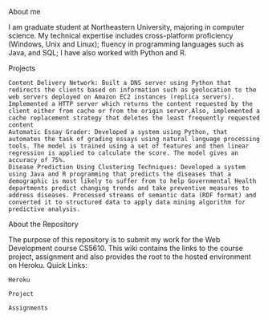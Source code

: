 About me

I am graduate student at Northeastern University, majoring in computer science. My technical expertise includes cross-platform proficiency (Windows, Unix and Linux); fluency in programming languages such as Java, and SQL; I have also worked with Python and R.

Projects

    Content Delivery Network: Built a DNS server using Python that redirects the clients based on information such as geolocation to the web servers deployed on Amazon EC2 instances (replica servers). Implemented a HTTP server which returns the content requested by the client either from cache or from the origin server.Also, implemented a cache replacement strategy that deletes the least frequently requested content
    Automatic Essay Grader: Developed a system using Python, that automates the task of grading essays using natural language processing tools. The model is trained using a set of features and then linear regression is applied to calculate the score. The model gives an accuracy of 75%.
    Disease Prediction Using Clustering Techniques: Developed a system using Java and R programming that predicts the diseases that a demographic is most likely to suffer from to help Governmental Health departments predict changing trends and take preventive measures to address diseases. Processed streams of semantic data (RDF format) and converted it to structured data to apply data mining algorithm for predictive analysis.

About the Repository

The purpose of this repository is to submit my work for the Web Development course CS5610. This wiki contains the links to the course project, assignment and also provides the root to the hosted environment on Heroku.
Quick Links:

    Heroku

    Project

    Assignments

